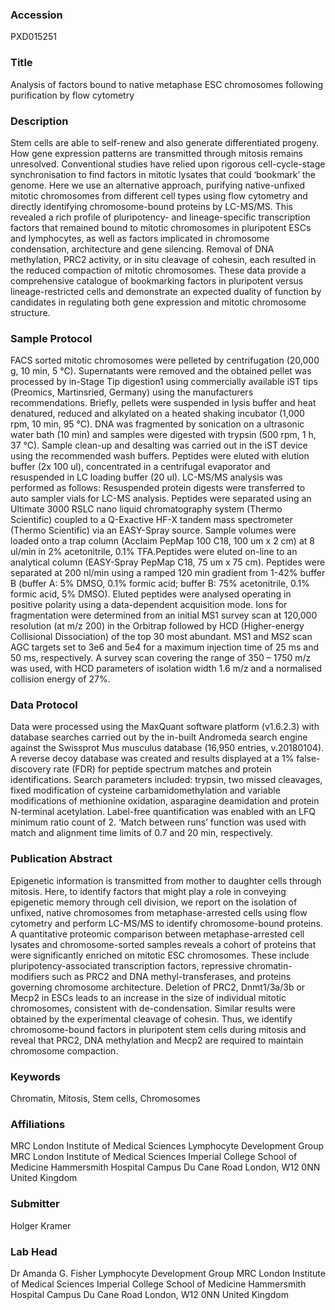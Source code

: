 ### Accession
PXD015251

### Title
Analysis of factors bound to native metaphase ESC chromosomes following purification by flow cytometry

### Description
Stem cells are able to self-renew and also generate differentiated progeny. How gene expression patterns are transmitted through mitosis remains unresolved. Conventional studies have relied upon rigorous cell-cycle-stage synchronisation to find factors in mitotic lysates that could ‘bookmark’ the genome. Here we use an alternative approach, purifying native-unfixed mitotic chromosomes from different cell types using flow cytometry and directly identifying chromosome-bound proteins by LC-MS/MS. This revealed a rich profile of pluripotency- and lineage-specific transcription factors that remained bound to mitotic chromosomes in pluripotent ESCs and lymphocytes, as well as factors implicated in chromosome condensation, architecture and gene silencing. Removal of DNA methylation, PRC2 activity, or in situ cleavage of cohesin, each resulted in the reduced compaction of mitotic chromosomes. These data provide a comprehensive catalogue of bookmarking factors in pluripotent versus lineage-restricted cells and demonstrate an expected duality of function by candidates in regulating both gene expression and mitotic chromosome structure.

### Sample Protocol
FACS sorted mitotic chromosomes were pelleted by centrifugation (20,000 g, 10 min, 5 °C). Supernatants were removed and the obtained pellet was processed by in-Stage Tip digestion1 using commercially available iST tips (Preomics, Martinsried, Germany) using the manufacturers recommendations. Briefly, pellets were suspended in lysis buffer and heat denatured, reduced and alkylated on a heated shaking incubator (1,000 rpm, 10 min, 95 °C). DNA was fragmented by sonication on a ultrasonic water bath (10 min) and samples were digested with trypsin (500 rpm, 1 h, 37 °C). Sample clean-up and desalting was carried out in the iST device using the recommended wash buffers. Peptides were eluted with elution buffer (2x 100 ul), concentrated in a centrifugal evaporator and resuspended in LC loading buffer (20 ul). LC-MS/MS analysis was performed as follows: Resuspended protein digests were transferred to auto sampler vials for LC-MS analysis. Peptides were separated using an Ultimate 3000 RSLC nano liquid chromatography system (Thermo Scientific) coupled to a Q-Exactive HF-X tandem mass spectrometer (Thermo Scientific) via an EASY-Spray source. Sample volumes were loaded onto a trap column (Acclaim PepMap 100 C18, 100 um x 2 cm) at 8 ul/min in 2% acetonitrile, 0.1% TFA.Peptides were eluted on-line to an analytical column (EASY-Spray PepMap C18, 75 um x 75 cm). Peptides were separated at 200 nl/min using a ramped 120 min gradient from 1-42% buffer B (buffer A: 5% DMSO, 0.1% formic acid; buffer B: 75% acetonitrile, 0.1% formic acid, 5% DMSO). Eluted peptides were analysed operating in positive polarity using a data-dependent acquisition mode. Ions for fragmentation were determined from an initial MS1 survey scan at 120,000 resolution (at m/z 200) in the Orbitrap followed by HCD (Higher-energy Collisional Dissociation) of the top 30 most abundant. MS1 and MS2 scan AGC targets set to 3e6 and 5e4 for a maximum injection time of 25 ms and 50 ms, respectively. A survey scan covering the range of 350 – 1750 m/z was used, with HCD parameters of isolation width 1.6 m/z and a normalised collision energy of 27%.

### Data Protocol
Data were processed using the MaxQuant software platform (v1.6.2.3) with database searches carried out by the in-built Andromeda search engine against the Swissprot Mus musculus database (16,950 entries, v.20180104). A reverse decoy database was created and results displayed at a 1% false-discovery rate (FDR) for peptide spectrum matches and protein identifications. Search parameters included: trypsin, two missed cleavages, fixed modification of cysteine carbamidomethylation and variable modifications of methionine oxidation, asparagine deamidation and protein N-terminal acetylation. Label-free quantification was enabled with an LFQ minimum ratio count of 2. ‘Match between runs’ function was used with match and alignment time limits of 0.7 and 20 min, respectively.

### Publication Abstract
Epigenetic information is transmitted from mother to daughter cells through mitosis. Here, to identify factors that might play a role in conveying epigenetic memory through cell division, we report on the isolation of unfixed, native chromosomes from metaphase-arrested cells using flow cytometry and perform LC-MS/MS to identify chromosome-bound proteins. A quantitative proteomic comparison between metaphase-arrested cell lysates and chromosome-sorted samples reveals a cohort of proteins that were significantly enriched on mitotic ESC chromosomes. These include pluripotency-associated transcription factors, repressive chromatin-modifiers such as PRC2 and DNA methyl-transferases, and proteins governing chromosome architecture. Deletion of PRC2, Dnmt1/3a/3b or Mecp2 in ESCs leads to an increase in the size of individual mitotic chromosomes, consistent with de-condensation. Similar results were obtained by the experimental cleavage of cohesin. Thus, we identify chromosome-bound factors in pluripotent stem cells during mitosis and reveal that PRC2, DNA methylation and Mecp2 are required to maintain chromosome compaction.

### Keywords
Chromatin, Mitosis, Stem cells, Chromosomes

### Affiliations
MRC London Institute of Medical Sciences
Lymphocyte Development Group MRC London Institute of Medical Sciences Imperial College School of Medicine  Hammersmith Hospital Campus  Du Cane Road London, W12 0NN  United Kingdom

### Submitter
Holger Kramer

### Lab Head
Dr Amanda G. Fisher
Lymphocyte Development Group MRC London Institute of Medical Sciences Imperial College School of Medicine  Hammersmith Hospital Campus  Du Cane Road London, W12 0NN  United Kingdom


